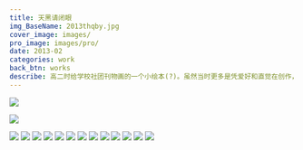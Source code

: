 ```yaml
---
title: 天黑请闭眼
img_BaseName: 2013thqby.jpg
cover_image: images/
pro_image: images/pro/
date: 2013-02
categories: work
back_btn: works
describe: 高二时给学校社团刊物画的一个小绘本(?)。虽然当时更多是凭爱好和直觉在创作，社刊最后也不了了之，但现在回看会想起高中生活，也挺有意思。
---
```



<a  href="https://waterpatch.oss-cn-guangzhou.aliyuncs.com/illustration/2013CloseYouEye/0.jpg" class="fancybox" data-fancybox="gallery1"><img class="content-a-img" src="https://waterpatch.oss-cn-guangzhou.aliyuncs.com/illustration/2013CloseYouEye/0.jpg" ></a>

<a href="https://waterpatch.oss-cn-guangzhou.aliyuncs.com/illustration/2013CloseYouEye/1.jpg" class="fancybox" data-fancybox="gallery1"><img  class="content-a-img" src="https://waterpatch.oss-cn-guangzhou.aliyuncs.com/illustration/2013CloseYouEye/1.jpg"></a>

<a href="https://waterpatch.oss-cn-guangzhou.aliyuncs.com/illustration/2013CloseYouEye/2.jpg" class="fancybox" data-fancybox="gallery1"><img  class="content-a-img"  src="https://waterpatch.oss-cn-guangzhou.aliyuncs.com/illustration/2013CloseYouEye/2.jpg"></a>
<a href="https://waterpatch.oss-cn-guangzhou.aliyuncs.com/illustration/2013CloseYouEye/3.jpg" class="fancybox" data-fancybox="gallery1"><img  class="content-a-img"   src="https://waterpatch.oss-cn-guangzhou.aliyuncs.com/illustration/2013CloseYouEye/3.jpg"></a>
<a href="https://waterpatch.oss-cn-guangzhou.aliyuncs.com/illustration/2013CloseYouEye/4.jpg" class="fancybox" data-fancybox="gallery1"><img  class="content-a-img"   src="https://waterpatch.oss-cn-guangzhou.aliyuncs.com/illustration/2013CloseYouEye/4.jpg"></a>
<a href="https://waterpatch.oss-cn-guangzhou.aliyuncs.com/illustration/2013CloseYouEye/5.jpg" class="fancybox" data-fancybox="gallery1"><img  class="content-a-img"   src="https://waterpatch.oss-cn-guangzhou.aliyuncs.com/illustration/2013CloseYouEye/5.jpg"></a>
<a href="https://waterpatch.oss-cn-guangzhou.aliyuncs.com/illustration/2013CloseYouEye/6.jpg" class="fancybox" data-fancybox="gallery1"><img  class="content-a-img"   src="https://waterpatch.oss-cn-guangzhou.aliyuncs.com/illustration/2013CloseYouEye/6.jpg"></a>
<a href="https://waterpatch.oss-cn-guangzhou.aliyuncs.com/illustration/2013CloseYouEye/7.jpg" class="fancybox" data-fancybox="gallery1"><img  class="content-a-img"   src="https://waterpatch.oss-cn-guangzhou.aliyuncs.com/illustration/2013CloseYouEye/7.jpg"></a>
<a href="https://waterpatch.oss-cn-guangzhou.aliyuncs.com/illustration/2013CloseYouEye/8.jpg" class="fancybox" data-fancybox="gallery1"><img  class="content-a-img"   src="https://waterpatch.oss-cn-guangzhou.aliyuncs.com/illustration/2013CloseYouEye/8.jpg"></a>
<a href="https://waterpatch.oss-cn-guangzhou.aliyuncs.com/illustration/2013CloseYouEye/9.jpg" class="fancybox" data-fancybox="gallery1"><img  class="content-a-img"   src="https://waterpatch.oss-cn-guangzhou.aliyuncs.com/illustration/2013CloseYouEye/9.jpg"></a>
<a href="https://waterpatch.oss-cn-guangzhou.aliyuncs.com/illustration/2013CloseYouEye/10.jpg" class="fancybox" data-fancybox="gallery1"><img  class="content-a-img"   src="https://waterpatch.oss-cn-guangzhou.aliyuncs.com/illustration/2013CloseYouEye/10.jpg"></a>
<a href="https://waterpatch.oss-cn-guangzhou.aliyuncs.com/illustration/2013CloseYouEye/11.jpg" class="fancybox" data-fancybox="gallery1"><img  class="content-a-img"   src="https://waterpatch.oss-cn-guangzhou.aliyuncs.com/illustration/2013CloseYouEye/11.jpg"></a>
<a href="https://waterpatch.oss-cn-guangzhou.aliyuncs.com/illustration/2013CloseYouEye/12.jpg" class="fancybox" data-fancybox="gallery1"><img  class="content-a-img"   src="https://waterpatch.oss-cn-guangzhou.aliyuncs.com/illustration/2013CloseYouEye/12.jpg"></a>
<a href="https://waterpatch.oss-cn-guangzhou.aliyuncs.com/illustration/2013CloseYouEye/13.jpg" class="fancybox" data-fancybox="gallery1"><img  class="content-a-img"   src="https://waterpatch.oss-cn-guangzhou.aliyuncs.com/illustration/2013CloseYouEye/13.jpg"></a>
<a href="https://waterpatch.oss-cn-guangzhou.aliyuncs.com/illustration/2013CloseYouEye/end.jpg" class="fancybox" data-fancybox="gallery1"><img  class="content-a-img"   src="https://waterpatch.oss-cn-guangzhou.aliyuncs.com/illustration/2013CloseYouEye/end.jpg"></a>
